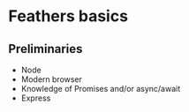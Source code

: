 # Feathers basics

## Preliminaries

- Node
- Modern browser
- Knowledge of Promises and/or async/await
- Express